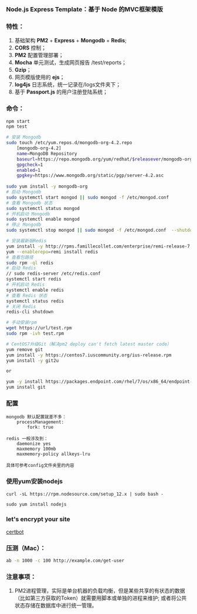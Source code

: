 ### Node.js Express Template：基于 Node 的MVC框架模版

### 特性：

1. ​基础架构 **PM2** + **Express** + **Mongodb** + **Redis**;
2. **CORS** 控制；
3. **PM2** 配置管理部署；
4. **Mocha** 单元测试，生成网页报告 /test/reports；
5. **Gzip**；
6. 网页模版使用的 **ejs**；
7. **log4js** 日志系统，统一记录在/logs文件夹下；
8. 基于 **Passport.js** 的用户注册登陆系统；

### 命令：
```bash
npm start
npm test

# 安装 Mongodb
sudo touch /etc/yum.repos.d/mongodb-org-4.2.repo
    [mongodb-org-4.2]
    name=MongoDB Repository
    baseurl=https://repo.mongodb.org/yum/redhat/$releasever/mongodb-org/4.2/x86_64/
    gpgcheck=1
    enabled=1
    gpgkey=https://www.mongodb.org/static/pgp/server-4.2.asc
    
sudo yum install -y mongodb-org
# 启动 Mongodb
sudo systemctl start mongod || sudo mongod -f /etc/mongod.conf
# 查看 Mongodb 状态
sudo systemctl status mongod
# 开机启动 Mongodb
sudo systemctl enable mongod
# 停止 Mongodb
sudo systemctl stop mongod || sudo mongod -f /etc/mongod.conf  --shutdown

# 安装最新版Redis
yum install -y http://rpms.famillecollet.com/enterprise/remi-release-7.rpm
yum --enablerepo=remi install redis
# 查看包路径
sudo rpm -ql redis
# 启动 Redis
// sudo redis-server /etc/redis.conf
systemctl start redis
# 开机启动 Redis
systemctl enable redis
# 查看 Redis 状态
systemctl status redis
# 关闭 Redis
redis-cli shutdown

# 手动安装rpm
wget https://url/test.rpm
sudo rpm -ivh test.rpm

# CentOS7升级Git（解决pm2 deploy can't fetch latest master code）
yum remove git
yum install -y https://centos7.iuscommunity.org/ius-release.rpm
yum install -y git2u

or

yum -y install https://packages.endpoint.com/rhel/7/os/x86_64/endpoint-repo-1.9-1.x86_64.rpm
yum install git

```

### 配置 
```
mongodb 默认配置就差不多：
    processManagement:
        fork: true
        
redis 一般涉及到：
    daemonize yes
    maxmemory 100mb
    maxmemory-policy allkeys-lru

具体可参考config文件夹里的内容
```

### 使用yum安装nodejs
```
curl -sL https://rpm.nodesource.com/setup_12.x | sudo bash -

sudo yum install nodejs
```

### let's encrypt your site
[certbot](https://certbot.eff.org/lets-encrypt/centosrhel7-other)

### 压测（Mac）：
```bash
ab -n 1000 -c 100 http://example.com/get-user
```

### 注意事项：
1. PM2进程管理，实际是单台机器的负载均衡，但是某些共享的有状态的数据（比如第三方获取的Token）就需要用脚本或单独的进程来维护; 或者将公共状态存储在数据库中进行统一管理。
